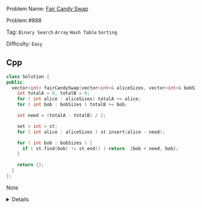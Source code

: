 Problem Name: [Fair Candy Swap](https://leetcode.com/problems/fair-candy-swap/description/)

Problem #888

Tag: `Binary Search` `Array` `Hash Table` `Sorting`

Difficulty: `Easy`

## Cpp

```cpp
class Solution {
public:
  vector<int> fairCandySwap(vector<int>& aliceSizes, vector<int>& bobSizes) {
    int totalA = 0, totalB = 0;
    for ( int alice : aliceSizes) totalA += alice;
    for ( int bob : bobSizes ) totalB += bob;

    int need = (totalA - totalB) / 2;

    set < int > st;
    for ( int alice : aliceSizes ) st.insert(alice - need);

    for ( int bob : bobSizes ) {
      if ( st.find(bob) != st.end() ) return  {bob + need, bob};
    }

    return {};
  }
};
```

> [!NOTE]
>
> <details>
>   <li>Calculate the total of <code>aliceSizes</code> & <code>bobSizes</code></li>
>   <li>Find out their average need</li>
>   <li>Store exchangable sizes for alice in <code>set</code></li>
>   <li>Find that size in bob, if found out then fix their sizes and return it</li>
>   <li>Else return empty <code>vector</code></li>
> </details>
